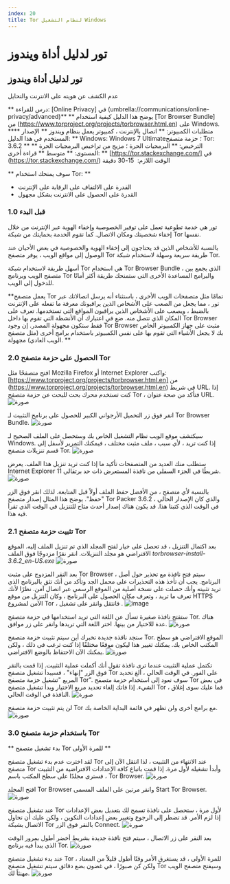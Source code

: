 ```yaml
---
index: 20
title: Tor لنظام التشغيل Windows
---
```

# تور لدليل أداة ويندوز

## تور لدليل أداة ويندوز
عدم الكشف عن هويته على الانترنت والتحايل

** درس للقراءة: [Online Privacy] في (umbrella://communications/online-privacy/advanced)**
** يوضح هذا الدليل كيفية استخدام  [Tor Browser Bundle] من (https://www.torproject.org/projects/torbrowser.html.en) على Windows. **** متطلبات الكمبيوتر: ** اتصال بالإنترنت ، كمبيوتر يعمل بنظام ويندوز
** الإصدار المستخدم في هذا الدليل: ** Windows: Windows 7 Ultimate؛ حزمة متصفح Tor: 3.6.2
** الترخيص: ** البرمجيات الحرة ؛ مزيج من تراخيص البرمجيات الحرة
** المستوى: ** متوسط
** قراءة أخرى: **  [https://tor.stackexchange.com/] في (https://tor.stackexchange.com/) 
الوقت اللازم:
 15-30 دقيقة

** سوف يمنحك استخدام Tor: **
- القدرة على الالتفاف على الرقابة على الإنترنت
- القدرة على الحصول على الانترنت بشكل مجهول

### 1.0 قبل البدء

تور هي خدمة تطوعية تعمل على توفير الخصوصية وإخفاء الهوية عبر الإنترنت من خلال إخفاء شخصيتك ومكان الاتصال. كما تقوم الخدمة بحمايتك من شبكة Tor نفسها.

بالنسبة للأشخاص الذين قد يحتاجون إلى إخفاء الهوية والخصوصية في بعض الأحيان عند الوصول إلى مواقع الويب ، يوفر متصفح Tor طريقة سريعة وسهلة لاستخدام شبكة Tor.

أسهل طريقة لاستخدام شبكة Tor هي استخدام Tor Browser Bundle ، الذي يجمع بين متصفح الويب وبرنامج Tor والبرامج المساعدة الأخرى التي ستمنحك طريقة أكثر أمانًا للدخول إلى الويب.

**يعمل متصفح Tor تمامًا مثل متصفحات الويب الأخرى ، باستثناء أنه يرسل اتصالاتك عبر تور ، مما يجعل من الصعب على الأشخاص الذين يراقبونك معرفة ما تفعله على الإنترنت بالضبط ، ويصعب على الأشخاص الذين يراقبون المواقع التي تستخدمها. تعرف على المكان الذي تتصل منه. ضع في اعتبارك أن الأنشطة التي تقوم بها داخل Tor Browser فقط ستكون مجهولة المصدر. إن وجود Tor Browser مثبت على جهاز الكمبيوتر الخاص بك لا يجعل الأشياء التي تقوم بها على نفس الكمبيوتر باستخدام برامج أخرى (مثل متصفح الويب العادي) مجهولة. **

### 2.0 الحصول على حزمة متصفح Tor

افتح متصفحًا مثل Mozilla Firefox أو Internet Explorer واكتب: 
[https://www.torproject.org/projects/torbrowser.html.en] من (https://www.torproject.org/projects/torbrowser.html.en)  في شريط URL. إذا كنت تستخدم محرك بحث للبحث عن حزمة متصفح Tor ، فتأكد من صحة عنوان URL.
![صورة](tool_torwin1.jpeg)

انقر فوق زر التحميل الأرجواني الكبير للحصول على برنامج التثبيت لـ Tor Browser Bundle.
![صورة](tool_torwin2.jpeg)

سيكتشف موقع الويب نظام التشغيل الخاص بك وستحصل على الملف الصحيح لـ Windows. إذا كنت تريد ، لأي سبب ، ملف مثبت مختلف ، فيمكنك التمرير لأسفل إلى قسم تنزيلات متصفح Tor.
![صورة](tool_torwin3.jpeg)

ستطلب منك العديد من المتصفحات تأكيد ما إذا كنت تريد تنزيل هذا الملف. يعرض Internet Explorer 11 شريطًا في الجزء السفلي من نافذة المستعرض ذات حد برتقالي. 
![صورة](tool_torwin4.png)

بالنسبة لأي متصفح ، من الأفضل حفظ الملف أولاً قبل المتابعة. لذلك انقر فوق الزر "حفظ". يوضح هذا المثال إصدار متصفح Tor Packer 3.6.2 ، والذي كان الإصدار الحالي في الوقت الذي كتبنا هذا. قد يكون هناك إصدار أحدث متاح للتنزيل في الوقت الذي تقرأ فيه هذا.

### 2.1 تثبيت حزمة متصفح Tor

بعد اكتمال التنزيل ، قد تحصل على خيار لفتح المجلد الذي تم تنزيل الملف إليه. الموقع الافتراضي هو مجلد التنزيلات. انقر نقرًا مزدوجًا فوق الملف _torbrowser-install-3.6.2_en-US.exe_
![صورة](tool_torwin5.jpeg)

بعد النقر المزدوج على مثبت Tor Browser ، سيتم فتح نافذة مع تحذير حول أصل البرنامج. يجب أن تأخذ هذه التحذيرات على محمل الجد وتأكد من أنك تثق بالبرنامج الذي تريد تثبيته وأنك حصلت على نسخة أصلية من الموقع الرسمي عبر اتصال آمن. نظرًا لأنك تعرف ما تريد ، وتعرف مكان الحصول على البرنامج ، وكان التنزيل من موقع HTTPS الآمن لمشروع Tor ، فانتقل وانقر على تشغيل .
![image](tool_torwin6.jpeg)

ستفتح نافذة صغيرة تسأل عن اللغة التي تريد استخدامها في حزمة متصفح Tor. هناك عدة للاختيار من بينها. اختر اللغة التي تريدها وانقر على زر موافق.
![صورة](tool_torwin7.jpeg)

ستجد نافذة جديدة تخبرك أين سيتم تثبيت حزمة متصفح Tor. الموقع الافتراضي هو سطح المكتب الخاص بك. يمكنك تغيير هذا ليكون موقعًا مختلفًا إذا كنت ترغب في ذلك ، ولكن يمكنك الآن الاحتفاظ بالوضع الافتراضي.
![صورة](tool_torwin8.jpeg)

تكتمل عملية التثبيت عندما ترى نافذة تقول أنك أكملت عملية التثبيت. إذا قمت بالنقر فوق الزر "إنهاء" ، فسيبدأ تشغيل متصفح Tor على الفور. في الوقت الحالي ، ألغ تحديد المربع "تشغيل حزمة متصفح Tor". سوف نعود إلى استخدام حزمة متصفح Tor في بعض الشيء. إذا فاتك إلغاء تحديد مربع الاختيار وبدأ تشغيل متصفح Tor ، فما عليك سوى إغلاق النافذة في الوقت الحالي.
![صورة](tool_torwin9.jpeg)

لن يتم تثبيت حزمة متصفح Tor مع برامج أخرى ولن تظهر في قائمة البداية الخاصة بك.
![صورة](tool_torwin10.jpeg)

### 3.0 باستخدام حزمة متصفح Tor

** بدء تشغيل متصفح Tor للمرة الأولى **

لقد اخترت عدم بدء تشغيل متصفح Tor عند الانتهاء من التثبيت ، لذا انتقل الآن إلى متصفح Tor وأبدأ تشغيله لأول مرة. إذا قمت باتباع كافة الإعدادات الافتراضية من التثبيت ، فسترى مجلدًا على سطح المكتب باسم Tor Browser.
![صورة](tool_torwin11.jpeg)

افتح المجلد Tor Browser وانقر مرتين على الملف المسمى Start Tor Browser.
![صورة](tool_torwin12.jpeg)

عند تشغيل متصفح Tor لأول مرة ، ستحصل على نافذة تسمح لك بتعديل بعض الإعدادات إذا لزم الأمر. قد تضطر إلى الرجوع وتغيير بعض إعدادات التكوين ، ولكن عليك أن تحاول الاتصال بشبكة Tor بالنقر فوق الزر Connect.
![صورة](tool_torwin13.png)

بعد النقر على زر الاتصال ، سيتم فتح نافذة جديدة بشريط أخضر أطول بمرور الوقت الذي يبدأ فيه برنامج Tor.
![صورة](tool_torwin14.png)

عند بدء تشغيل متصفح Tor للمرة الأولى ، قد يستغرق الأمر وقتًا أطول قليلاً من المعتاد ، ولكن كن صبورًا ، في غضون بضع دقائق سيتم تشغيل متصفح Tor وسيفتح متصفح الويب مهنئاً لك.
![صورة](tool_torwin15.png)